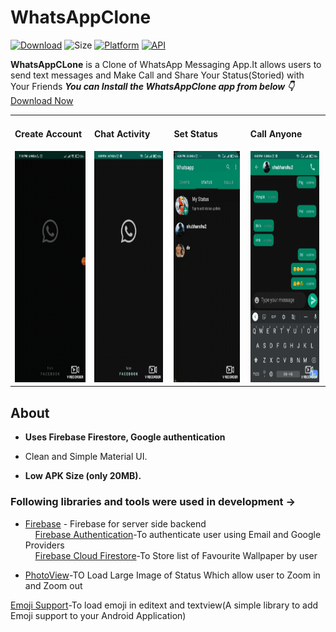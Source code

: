 
# WhatsAppClone

[![Download](https://img.shields.io/badge/-Download%20-brightgreen)](https://github.com/Shubhanshu156/WhatsaApp_Clone/raw/master/app/release/app-release.apk)
![Size](https://img.shields.io/badge/Size-20mb-blue)
[![Platform](https://img.shields.io/badge/platform-android-blue.svg)](http://developer.android.com/index.html)
[![API](https://img.shields.io/badge/API-23%2B-blue.svg?style=flat)](https://android-arsenal.com/api?level=23)


**WhatsAppCLone** is a  Clone of WhatsApp Messaging App.It allows users to send text messages and Make Call and Share Your Status(Storied) with Your Friends
***You can Install the WhatsAppClone app from below 👇***</br>
[Download Now](https://github.com/Shubhanshu156/WhatsaApp_Clone/blob/master/app/release/app-release.apk)




<table>
      <ul>

   </ul>
  <tr>
        <td><h4>Create Account</h4><img src = "https://github.com/Shubhanshu156/WhatsaApp_Clone/blob/master/20220102_195427.gif" height = "370" width="180"></td>
<td style="padding-right: 10px"><h4>Chat Activity</h4><img src = "https://github.com/Shubhanshu156/WhatsaApp_Clone/blob/master/20220103_161847.gif" height = "370" width="180"></td>
<td style="padding-right: 10px"><h4>Set Status</h4><img src = "https://github.com/Shubhanshu156/WhatsaApp_Clone/blob/master/20220103_163119.gif" height = "370" width="180"></td>
        <td style="padding-right: 10px"><h4>Call Anyone</h4><img src = "https://github.com/Shubhanshu156/WhatsaApp_Clone/blob/master/20220103_164745.gif" height = "370" width="180"></td>
  </tr>
</table> 
   
## About

- **Uses Firebase Firestore, Google authentication**

- Clean and Simple Material UI.
- **Low APK Size (only 20MB).**


### Following libraries and tools  were used in development ->

- [Firebase](https://firebase.google.com/?gclsrc=aw.ds&gclid=Cj0KCQiAqvaNBhDLARIsAH1Pq51oDD7YidXrX3qB6G6oWZb_HHPTJPq_BxMMdgEEjMvOgNb8yhgnHAMaAuhBEALw_wcB) - Firebase for server side backend</br>
&nbsp;&nbsp;&nbsp;&nbsp;[Firebase Authentication](https://firebase.google.com/docs/auth)-To authenticate user using Email and Google Providers</br>
&nbsp;&nbsp;&nbsp;&nbsp;[Firebase Cloud Firestore](https://firebase.google.com/products/firestore?gclsrc=aw.ds&gclid=Cj0KCQiAqvaNBhDLARIsAH1Pq53xbIzUTNCOIs3Ly1VF-rGoJrFvjEzQ6CFw-o4DzIAHX1SECUfsHEkaAgVAEALw_wcB)-To Store list of Favourite Wallpaper by user


- [PhotoView](https://github.com/Baseflow/PhotoView)-TO Load Large Image of Status Which allow user to Zoom in and Zoom out

[Emoji Support](https://github.com/vanniktech/Emoji)-To load emoji in editext and textview(A simple library to add Emoji support to your Android Application)
